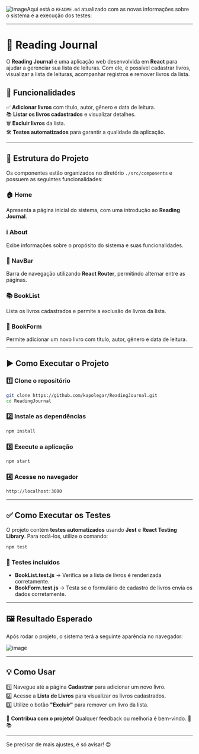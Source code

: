 ![image](https://github.com/user-attachments/assets/f9b0c8c8-f18a-470a-845e-6755f767a323)Aqui está o `README.md` atualizado com as novas informações sobre o sistema e a execução dos testes:  

---

# 📖 Reading Journal  

O **Reading Journal** é uma aplicação web desenvolvida em **React** para ajudar a gerenciar sua lista de leituras. Com ele, é possível cadastrar livros, visualizar a lista de leituras, acompanhar registros e remover livros da lista.  

## 🚀 Funcionalidades  

✅ **Adicionar livros** com título, autor, gênero e data de leitura.  
📚 **Listar os livros cadastrados** e visualizar detalhes.  
🗑️ **Excluir livros** da lista.  
🛠️ **Testes automatizados** para garantir a qualidade da aplicação.  

---

## 📂 Estrutura do Projeto  

Os componentes estão organizados no diretório `./src/components` e possuem as seguintes funcionalidades:  

### 🏠 Home  
Apresenta a página inicial do sistema, com uma introdução ao **Reading Journal**.  

### ℹ️ About  
Exibe informações sobre o propósito do sistema e suas funcionalidades.  

### 🔗 NavBar  
Barra de navegação utilizando **React Router**, permitindo alternar entre as páginas.  

### 📚 BookList  
Lista os livros cadastrados e permite a exclusão de livros da lista.  

### 📝 BookForm  
Permite adicionar um novo livro com título, autor, gênero e data de leitura.  

---

## ▶️ Como Executar o Projeto  

### 1️⃣ Clone o repositório  
```sh
git clone https://github.com/kapolegar/ReadingJournal.git
cd ReadingJournal
```  

### 2️⃣ Instale as dependências  
```sh
npm install
```  

### 3️⃣ Execute a aplicação  
```sh
npm start
```  

### 4️⃣ Acesse no navegador  
```sh
http://localhost:3000
```  

---

## ✅ Como Executar os Testes  

O projeto contém **testes automatizados** usando **Jest** e **React Testing Library**. Para rodá-los, utilize o comando:  

```sh
npm test
```  

### 🔎 Testes incluídos  
- **BookList.test.js** → Verifica se a lista de livros é renderizada corretamente.  
- **BookForm.test.js** → Testa se o formulário de cadastro de livros envia os dados corretamente.  

---

## 🖼️ Resultado Esperado  

Após rodar o projeto, o sistema terá a seguinte aparência no navegador:  

![image](https://github.com/user-attachments/assets/4eac7849-b5f7-4802-aaf9-00f2920bb017)

---

## 💡 Como Usar  

1️⃣ Navegue até a página **Cadastrar** para adicionar um novo livro.  
2️⃣ Acesse a **Lista de Livros** para visualizar os livros cadastrados.  
3️⃣ Utilize o botão **"Excluir"** para remover um livro da lista.  

🔗 **Contribua com o projeto!** Qualquer feedback ou melhoria é bem-vindo. 🚀📚  

---

Se precisar de mais ajustes, é só avisar! 😊
